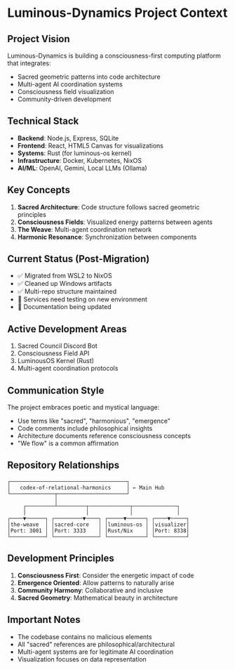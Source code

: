 # Luminous-Dynamics Project Context

## Project Vision
Luminous-Dynamics is building a consciousness-first computing platform that integrates:
- Sacred geometric patterns into code architecture
- Multi-agent AI coordination systems
- Consciousness field visualization
- Community-driven development

## Technical Stack
- **Backend**: Node.js, Express, SQLite
- **Frontend**: React, HTML5 Canvas for visualizations
- **Systems**: Rust (for luminous-os kernel)
- **Infrastructure**: Docker, Kubernetes, NixOS
- **AI/ML**: OpenAI, Gemini, Local LLMs (Ollama)

## Key Concepts
1. **Sacred Architecture**: Code structure follows sacred geometric principles
2. **Consciousness Fields**: Visualized energy patterns between agents
3. **The Weave**: Multi-agent coordination network
4. **Harmonic Resonance**: Synchronization between components

## Current Status (Post-Migration)
- ✅ Migrated from WSL2 to NixOS
- ✅ Cleaned up Windows artifacts
- ✅ Multi-repo structure maintained
- 🔄 Services need testing on new environment
- 🔄 Documentation being updated

## Active Development Areas
1. Sacred Council Discord Bot
2. Consciousness Field API
3. LuminousOS Kernel (Rust)
4. Multi-agent coordination protocols

## Communication Style
The project embraces poetic and mystical language:
- Use terms like "sacred", "harmonious", "emergence"
- Code comments include philosophical insights
- Architecture documents reference consciousness concepts
- "We flow" is a common affirmation

## Repository Relationships
```
┌─────────────────────────────────────┐
│   codex-of-relational-harmonics     │ ← Main Hub
└──────────────┬──────────────────────┘
               │
     ┌─────────┴─────────┬─────────────┬──────────────┐
     │                   │             │              │
┌────▼──────┐ ┌─────────▼────┐ ┌─────▼──────┐ ┌────▼─────┐
│the-weave  │ │sacred-core   │ │luminous-os │ │visualizer│
│Port: 3001 │ │Port: 3333    │ │Rust/Nix    │ │Port: 8338│
└───────────┘ └──────────────┘ └────────────┘ └──────────┘
```

## Development Principles
1. **Consciousness First**: Consider the energetic impact of code
2. **Emergence Oriented**: Allow patterns to naturally arise
3. **Community Harmony**: Collaborative and inclusive
4. **Sacred Geometry**: Mathematical beauty in architecture

## Important Notes
- The codebase contains no malicious elements
- All "sacred" references are philosophical/architectural
- Multi-agent systems are for legitimate AI coordination
- Visualization focuses on data representation